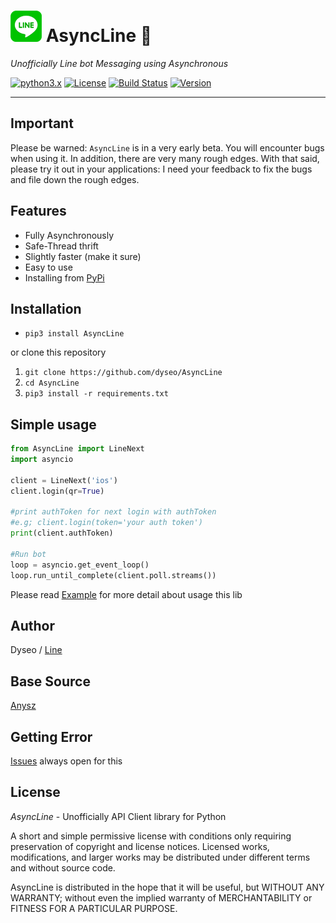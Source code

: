 # ![Logo](LINE.png) AsyncLine 🚀
_Unofficially Line bot Messaging using Asynchronous_

[![python3.x](https://img.shields.io/badge/3.6%20%7C%203.7-blue.svg?&logo=python&label=Python)](https://www.python.org/downloads/release/python-372/) [![License](https://img.shields.io/github/license/dyseo/A.svg)](https://opensource.org/licenses/MIT) [![Build Status](https://travis-ci.org/dyseo/AsyncLine.svg?branch=master)](https://travis-ci.org/dyseo/AsyncLine) [![Version](https://img.shields.io/badge/Version-1.5-red)](https://github.com/dyseo/AsyncLine)
___

## Important
Please be warned: `AsyncLine` is in a very early beta. You will encounter bugs when using it. In addition, there are very many rough edges. With that said, please try it out in your applications: I need your feedback to fix the bugs and file down the rough edges.

## Features
- Fully Asynchronously
- Safe-Thread thrift
- Slightly faster (make it sure)
- Easy to use
- Installing from [PyPi](https://pypi.org/project/AsyncLine/1.5.5/)

## Installation
- `pip3 install AsyncLine`

or clone this repository

1. `git clone https://github.com/dyseo/AsyncLine`
2. `cd AsyncLine`
3. `pip3 install -r requirements.txt`

## Simple usage
```python
from AsyncLine import LineNext
import asyncio

client = LineNext('ios')
client.login(qr=True)

#print authToken for next login with authToken 
#e.g; client.login(token='your auth token')
print(client.authToken)

#Run bot
loop = asyncio.get_event_loop()
loop.run_until_complete(client.poll.streams())
```
Please read [Example](examples) for more detail about usage this lib

## Author
Dyseo / [Line](https://line.me/ti/p/~line.bngsad)

## Base Source
[Anysz](https://github.com/anysz)


## Getting Error
[Issues](https://github.com/dyseo/AsyncLine/issues) always open for this


## License
*AsyncLine* - Unofficially API Client library for Python

A short and simple permissive license with conditions only requiring preservation of copyright and license notices. Licensed works, modifications, and larger works may be distributed under different terms and without source code.

AsyncLine is distributed in the hope that it will be useful,
but WITHOUT ANY WARRANTY; without even the implied warranty of
MERCHANTABILITY or FITNESS FOR A PARTICULAR PURPOSE. 
